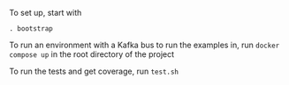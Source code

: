 To set up, start with
```
. bootstrap
```

To run an environment with a Kafka bus to run the examples in, run `docker compose up` in the root directory of the project

To run the tests and get coverage, run `test.sh`

